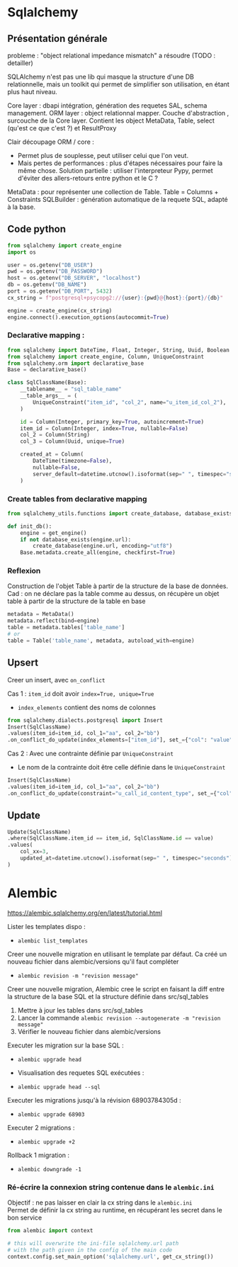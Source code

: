 # Sqlalchemy

## Présentation générale
probleme : "object relational impedance mismatch" a résoudre (TODO : detailler)

SQLAlchemy n'est pas une lib qui masque la structure d'une DB relationnelle, mais un toolkit qui permet de simplifier son utilisation, en étant plus haut niveau.

Core layer : dbapi intégration, génération des requetes SAL, schema management.
ORM layer : object relationnal mapper. Couche d'abstraction , surcouche de la Core layer. Contient les object MetaData, Table, select (qu'est ce que c'est ?) et ResultProxy

Clair découpage ORM / core :
- Permet plus de souplesse, peut utiliser celui que l'on veut.
- Mais pertes de performances : plus d'étapes nécessaires pour faire la même chose. Solution partielle : utiliser l'interpreteur Pypy, permet d'éviter des allers-retours entre python et le C ?

MetaData : pour représenter une collection de Table.
Table = Columns + Constraints
SQLBuilder : génération automatique de la requete SQL, adapté à la base.


## Code python

```python
from sqlalchemy import create_engine
import os

user = os.getenv("DB_USER")
pwd = os.getenv("DB_PASSWORD")
host = os.getenv("DB_SERVER", "localhost")
db = os.getenv("DB_NAME")
port = os.getenv("DB_PORT", 5432)
cx_string = f"postgresql+psycopg2://{user}:{pwd}@{host}:{port}/{db}"

engine = create_engine(cx_string)
engine.connect().execution_options(autocommit=True)
```

### Declarative mapping :
```python
from sqlalchemy import DateTime, Float, Integer, String, Uuid, Boolean
from sqlalchemy import create_engine, Column, UniqueConstraint
from sqlalchemy.orm import declarative_base
Base = declarative_base()

class SqlClassName(Base):
    __tablename__ = "sql_table_name"
    __table_args__ = (
        UniqueConstraint("item_id", "col_2", name="u_item_id_col_2"),
    )

    id = Column(Integer, primary_key=True, autoincrement=True)
    item_id = Column(Integer, index=True, nullable=False)
    col_2 = Column(String)
    col_3 = Column(Uuid, unique=True)

    created_at = Column(
        DateTime(timezone=False),
        nullable=False,
        server_default=datetime.utcnow().isoformat(sep=" ", timespec="seconds"),
    )
```

### Create tables from declarative mapping
```python
from sqlalchemy_utils.functions import create_database, database_exists

def init_db():
    engine = get_engine()
    if not database_exists(engine.url):
        create_database(engine.url, encoding="utf8")
    Base.metadata.create_all(engine, checkfirst=True)

```


### Reflexion
Construction de l'objet Table à partir de la structure de la base de données.  
Cad : on ne déclare pas la table comme au dessus, on récupère un objet table à partir
de la structure de la table en base

```python
metadata = MetaData()
metadata.reflect(bind=engine)
table = metadata.tables['table_name']
# or
table = Table('table_name', metadata, autoload_with=engine)
```


## Upsert
Creer un insert, avec `on_conflict`

Cas 1 : `item_id` doit avoir `index=True, unique=True`  
- `index_elements` contient des noms de colonnes

```python
from sqlalchemy.dialects.postgresql import Insert
Insert(SqlClassName)
.values(item_id=item_id, col_1="aa", col_2="bb")
.on_conflict_do_update(index_elements=["item_id"], set_={"col": "value"})
```

Cas 2 : Avec une contrainte définie par `UniqueConstraint`  
- Le nom de la contrainte doit être celle définie dans le `UniqueConstraint`

```python
Insert(SqlClassName)
.values(item_id=item_id, col_1="aa", col_2="bb")
.on_conflict_do_update(constraint="u_call_id_content_type", set_={"col": "value"})
```


## Update
```python
Update(SqlClassName)
.where(SqlClassName.item_id == item_id, SqlClassName.id == value)
.values(
    col_xx=3,
    updated_at=datetime.utcnow().isoformat(sep=" ", timespec="seconds"),
)
```


# Alembic

https://alembic.sqlalchemy.org/en/latest/tutorial.html

Lister les templates dispo :
- `alembic list_templates`

Creer une nouvelle migration en utilisant le template par défaut.
Ca créé un nouveau fichier dans alembic/versions qu'il faut compléter
- `alembic revision -m "revision message"`

Creer une nouvelle migration,
Alembic cree le script en faisant la diff entre la structure de la base SQL
et la structure définie dans src/sql_tables
1. Mettre à jour les tables dans src/sql_tables
2. Lancer la commande `alembic revision --autogenerate -m "revision message"`
3. Vérifier le nouveau fichier dans alembic/versions

Executer les migration sur la base SQL :
- `alembic upgrade head`

- Visualisation des requetes SQL exécutées : 
- `alembic upgrade head --sql`

Executer les migrations jusqu'à la révision 68903784305d :
- `alembic upgrade 68903`

Executer 2 migrations :
- `alembic upgrade +2`

Rollback 1 migration :
- `alembic downgrade -1`


### Ré-écrire la connexion string contenue dans le `alembic.ini`
Objectif : ne pas laisser en clair la cx string dans le `alembic.ini`  
Permet de définir la cx string au runtime, en récupérant les secret dans le bon service

```python
from alembic import context

# this will overwrite the ini-file sqlalchemy.url path
# with the path given in the config of the main code
context.config.set_main_option('sqlalchemy.url', get_cx_string())
```

